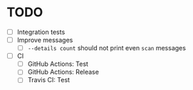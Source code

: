 # TODO

* [ ] Integration tests
* [ ] Improve messages
  * [ ] `--details count` should not print even `scan` messages
* [ ] CI
  * [ ] GitHub Actions: Test
  * [ ] GitHub Actions: Release
  * [ ] Travis CI: Test
